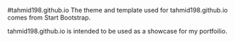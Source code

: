 #tahmid198.github.io
The theme and template used for tahmid198.github.io comes from Start 
Bootstrap.

tahmid198.github.io is intended to be used as a showcase for my portfoilio.
